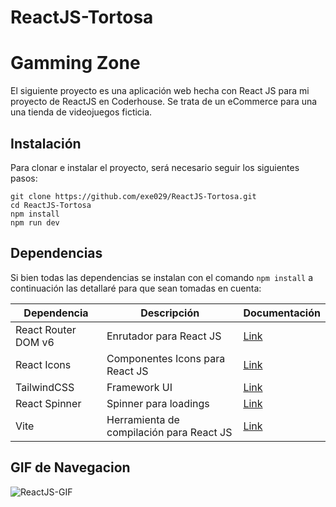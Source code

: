 # ReactJS-Tortosa

# Gamming Zone

El siguiente proyecto es una aplicación web hecha con React JS para mi proyecto de ReactJS en Coderhouse. Se trata de un eCommerce para una una tienda de videojuegos ficticia. 

## Instalación

Para clonar e instalar el proyecto, será necesario seguir los siguientes pasos:

```shell
git clone https://github.com/exe029/ReactJS-Tortosa.git
cd ReactJS-Tortosa
npm install
npm run dev
```



## Dependencias 

Si bien todas las dependencias se instalan con el comando `npm install` a continuación las detallaré para que sean tomadas en cuenta:

| Dependencia         | Descripción                              | Documentación                                                |
| ------------------- | ---------------------------------------- | ------------------------------------------------------------ |
| React Router DOM v6 | Enrutador para React JS                  | [Link](https://reactrouter.com/en/main/getting-started/installation) |
| React Icons         | Componentes Icons para React JS          | [Link](https://react-icons.github.io/react-icons/)           |
| TailwindCSS         | Framework UI                             | [Link](https://tailwindcss.com/docs/installation/framework-guides) |
| React Spinner       | Spinner para loadings                    | [Link](https://www.davidhu.io/react-spinners/)               |
| Vite                | Herramienta de compilación para React JS | [Link](https://vitejs.dev/guide/)                            |



## GIF de Navegacion


![ReactJS-GIF](/src/assets/GIF/Animation.gif)
















